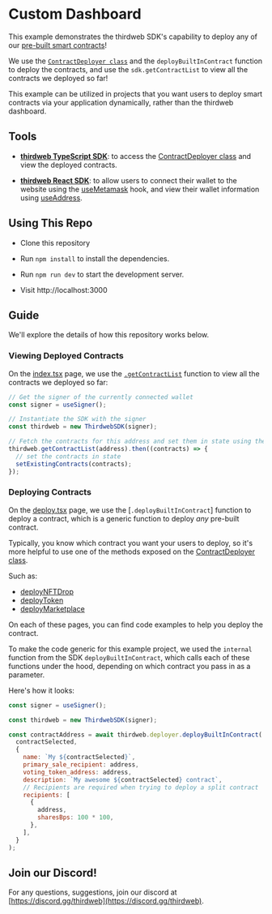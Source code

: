 # Custom Dashboard

This example demonstrates the thirdweb SDK's capability to deploy any of our [pre-built smart contracts](https://portal.thirdweb.com/pre-built-contracts)!

We use the [`ContractDeployer class`](https://portal.thirdweb.com/typescript/sdk.contractdeployer) and the `deployBuiltInContract` function to deploy the contracts, and use the `sdk.getContractList` to view all the contracts we deployed so far!

This example can be utilized in projects that you want users to deploy smart contracts via your application dynamically, rather than the thirdweb dashboard.

## Tools

- [**thirdweb TypeScript SDK**](https://portal.thirdweb.com/typescript/): to access the [ContractDeployer class](https://portal.thirdweb.com/typescript/sdk.contractdeployer) and view the deployed contracts.

- [**thirdweb React SDK**](https://portal.thirdweb.com/react/): to allow users to connect their wallet to the website using the [useMetamask](https://portal.thirdweb.com/react/react.usemetamask) hook, and view their wallet information using [useAddress](https://portal.thirdweb.com/react/react.useaddress).

## Using This Repo

- Clone this repository

- Run `npm install` to install the dependencies.

- Run `npm run dev` to start the development server.

- Visit http://localhost:3000

## Guide

We'll explore the details of how this repository works below.

### Viewing Deployed Contracts

On the [index.tsx](pages/index.tsx) page, we use the [`.getContractList`](https://portal.thirdweb.com/typescript/sdk.thirdwebsdk.getcontractlist#thirdwebsdkgetcontractlist-method) function to view all the contracts we deployed so far:

```jsx
// Get the signer of the currently connected wallet
const signer = useSigner();

// Instantiate the SDK with the signer
const thirdweb = new ThirdwebSDK(signer);

// Fetch the contracts for this address and set them in state using the SDK
thirdweb.getContractList(address).then((contracts) => {
  // set the contracts in state
  setExistingContracts(contracts);
});
```

### Deploying Contracts

On the [deploy.tsx](pages/deploy.tsx) page, we use the [`.deployBuiltInContract`] function to deploy a contract, which is a generic function to deploy _any_ pre-built contract.

Typically, you know which contract you want your users to deploy, so it's more helpful to use one of the methods exposed on the [ContractDeployer class](https://portal.thirdweb.com/typescript/sdk.contractdeployer#contractdeployer-class).

Such as:

- [deployNFTDrop](https://portal.thirdweb.com/typescript/sdk.contractdeployer.deploynftdrop)
- [deployToken](https://portal.thirdweb.com/typescript/sdk.contractdeployer.deploytoken)
- [deployMarketplace](https://portal.thirdweb.com/typescript/sdk.contractdeployer.deploymarketplace)

On each of these pages, you can find code examples to help you deploy the contract.

To make the code generic for this example project, we used the `internal` function from the SDK `deployBuiltInContract`, which calls each of these functions under the hood, depending on which contract you pass in as a parameter.

Here's how it looks:

```jsx
const signer = useSigner();

const thirdweb = new ThirdwebSDK(signer);

const contractAddress = await thirdweb.deployer.deployBuiltInContract(
  contractSelected,
  {
    name: `My ${contractSelected}`,
    primary_sale_recipient: address,
    voting_token_address: address,
    description: `My awesome ${contractSelected} contract`,
    // Recipients are required when trying to deploy a split contract
    recipients: [
      {
        address,
        sharesBps: 100 * 100,
      },
    ],
  }
);
```

## Join our Discord!

For any questions, suggestions, join our discord at [https://discord.gg/thirdweb](https://discord.gg/thirdweb).
